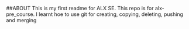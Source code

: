 ##ABOUT
This is my first readme for ALX SE.
This repo is for alx-pre_course. 
I learnt hoe to use git for creating, copying, deleting, pushing and merging
